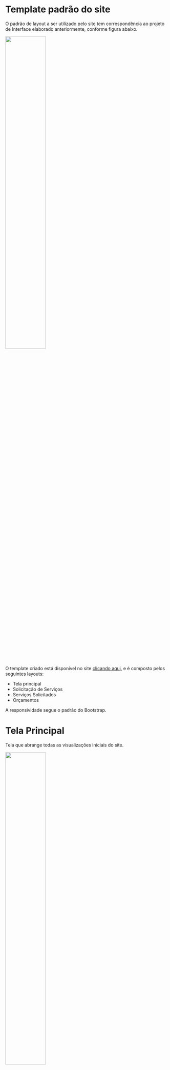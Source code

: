 # Template padrão do site

O padrão de layout a ser utilizado pelo site tem correspondência ao projeto de Interface elaborado anteriormente, conforme figura abaixo.

<img src="https://i.imgur.com/s0OGGN1.png" width="50%">

O template criado está disponível no site <a href="https://icei-puc-minas-pmv-ads.github.io/PMV-ADS-2023-1-E1-PROJ-WEB-T11-Time2-CONCRETIZE/">clicando aqui</a>,  e é composto pelos seguintes layouts:
<ul>
<li>Tela principal</li>
<li>Solicitação de Serviços</li>
<li>Serviços Solicitados</li>
<li>Orçamentos</li>
</ul>

A responsividade segue o padrão do Bootstrap.

# Tela Principal
Tela que abrange todas as visualizações iniciais do site.

<img src="https://i.imgur.com/JMVabAv.jpg" width="50%">

# Solicitação de Serviços
Este layout é utilizado para solicitação de serviços através de um formulário, detalhando o trabalho a ser desenvolvido.

<img src="https://i.imgur.com/RxSupsG.png" width="50%">

# Serviços Solicitados
Este layout é utilizado para visualização de orçamentos solicitados em especialidades separadas.

<img src="https://i.imgur.com/C9Xj4iI.png" width="50%">

# Orçamentos
Este layout é utilizado para visualização e contratação dos orçamentos recebidos.

<img src="https://i.imgur.com/snImUNz.png" width="50%">




